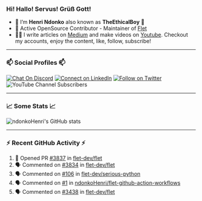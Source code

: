 ### Hi! Hallo! Servus! Grüß Gott!

- 🙂  I’m **Henri Ndonko** also known as **TheEthicalBoy** 👾
- 🚀  Active OpenSource Contributor - Maintainer of [Flet](https://github.com/flet-dev/flet) 
- 👨‍🏫  I write articles on [Medium](https://ndonkohenri.medium.com/) and make videos on [Youtube](https://youtube.com/@ndonkoHenri). Checkout my accounts, enjoy the content, like, follow, subscribe!

---

### 📫 Social Profiles 📫

[![Chat On Discord](https://img.shields.io/badge/--discord?label=Username=the_ethical_boy&logo=Discord&style=social)](https://github.com/ndonkoHenri) 
[![Connect on LinkedIn](https://img.shields.io/badge/--linkedin?label=LinkedIn&logo=LinkedIn&style=social)](https://www.linkedin.com/in/ndonkohenri) 
[![Follow on Twitter](https://img.shields.io/badge/--twitter?label=Twitter&logo=Twitter&style=social)](https://twitter.com/ndonkoHenri)
![YouTube Channel Subscribers](https://img.shields.io/youtube/channel/subscribers/UC2j9sVx0O7M8CebjMtyCuNQ?style=social&label=Youtube&link=https%3A%2F%2Fyoutube.com%2F%40ndonkoHenri)

---

### 📈 Some Stats 📈

<!-- <a href="https://github.com/ndonkoHenri">
<img src="https://github.com/ndonkoHenri/github-stats/blob/master/generated/overview.svg#gh-dark-mode-only" />
<img src="https://github.com/ndonkoHenri/github-stats/blob/master/generated/languages.svg#gh-dark-mode-only" />
<img src="https://github.com/ndonkoHenri/github-stats/blob/master/generated/overview.svg#gh-light-mode-only" />
<img src="https://github.com/ndonkoHenri/github-stats/blob/master/generated/languages.svg#gh-light-mode-only" />
</a> -->

<!-- ![ndonkoHenri's GitHub stats](https://github-readme-stats.vercel.app/api?username=ndonkoHenri&show_icons=true) -->

![ndonkoHenri's GitHub stats](https://github-readme-stats.vercel.app/api?username=ndonkoHenri&theme=tokyonight&show_icons=true&title_color=fff&text_color=fff)

<!-- [![Top Langs](https://github-readme-stats.vercel.app/api/top-langs/?username=ndonkoHenri)](https://github.com/ndonkoHenri/github-readme-stats) -->

---

### :zap: Recent GitHub Activity :zap:

<!--START_SECTION:activity-->
1. 💪 Opened PR [#3837](https://github.com/flet-dev/flet/pull/3837) in [flet-dev/flet](https://github.com/flet-dev/flet)
2. 🗣 Commented on [#3834](https://github.com/flet-dev/flet/pull/3834#issuecomment-2299809423) in [flet-dev/flet](https://github.com/flet-dev/flet)
3. 🗣 Commented on [#106](https://github.com/flet-dev/serious-python/issues/106#issuecomment-2296111001) in [flet-dev/serious-python](https://github.com/flet-dev/serious-python)
4. 🗣 Commented on [#1](https://github.com/ndonkoHenri/flet-github-action-workflows/issues/1#issuecomment-2296098044) in [ndonkoHenri/flet-github-action-workflows](https://github.com/ndonkoHenri/flet-github-action-workflows)
5. 🗣 Commented on [#3438](https://github.com/flet-dev/flet/issues/3438#issuecomment-2295342510) in [flet-dev/flet](https://github.com/flet-dev/flet)
<!--END_SECTION:activity-->

